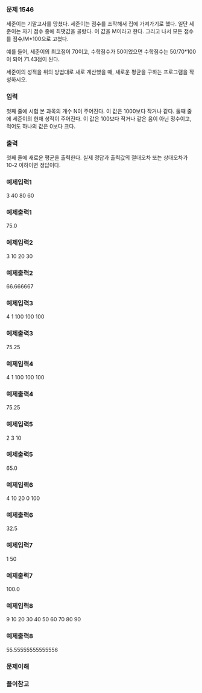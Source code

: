 ### 문제 1546
세준이는 기말고사를 망쳤다. 세준이는 점수를 조작해서 집에 가져가기로 했다. 일단 세준이는 자기 점수 중에 최댓값을 골랐다. 이 값을 M이라고 한다. 그리고 나서 모든 점수를 점수/M*100으로 고쳤다.

예를 들어, 세준이의 최고점이 70이고, 수학점수가 50이었으면 수학점수는 50/70*100이 되어 71.43점이 된다.

세준이의 성적을 위의 방법대로 새로 계산했을 때, 새로운 평균을 구하는 프로그램을 작성하시오.

### 입력
첫째 줄에 시험 본 과목의 개수 N이 주어진다. 이 값은 1000보다 작거나 같다. 둘째 줄에 세준이의 현재 성적이 주어진다. 이 값은 100보다 작거나 같은 음이 아닌 정수이고, 적어도 하나의 값은 0보다 크다.

### 출력
첫째 줄에 새로운 평균을 출력한다. 실제 정답과 출력값의 절대오차 또는 상대오차가 10-2 이하이면 정답이다.


### 예제입력1
3
40 80 60

### 예제출력1
75.0

### 예제입력2
3
10 20 30

### 예제출력2
66.666667

### 예제입력3
4
1 100 100 100

### 예제출력3
75.25

### 예제입력4
4
1 100 100 100

### 예제출력4
75.25

### 예제입력5
2
3 10

### 예제출력5
65.0

### 예제입력6
4
10 20 0 100

### 예제출력6
32.5

### 예제입력7
1
50

### 예제출력7
100.0

### 예제입력8
9
10 20 30 40 50 60 70 80 90

### 예제출력8
55.55555555555556

### 문제이해


### 플이참고

